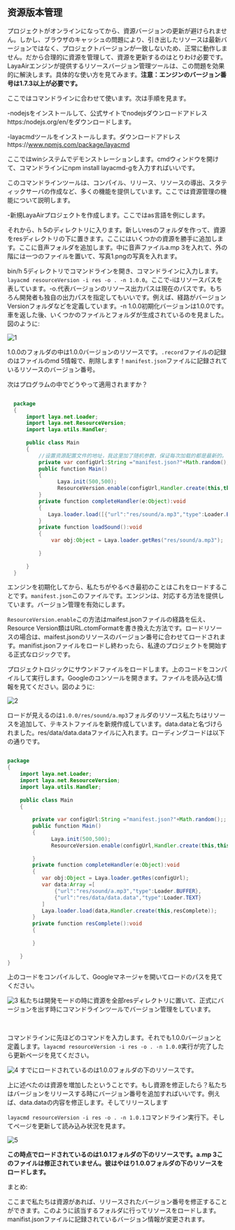## 资源版本管理

プロジェクトがオンラインになってから、資源バージョンの更新が避けられません。しかし、ブラウザのキャッシュの問題により、引き出したリソースは最新バージョンではなく、プロジェクトバージョンが一致しないため、正常に動作しません。だから合理的に資源を管理して、資源を更新するのはとりわけ必要です。LayaAirエンジンが提供するリソースバージョン管理ツールは、この問題を効果的に解決します。具体的な使い方を見てみます。**注意：エンジンのバージョン番号は1.7.3以上が必要です。**

ここではコマンドラインに合わせて使います。次は手順を見ます。

-nodejsをインストールして、公式サイトでnodejsダウンロードアドレスhttps:/nodejs.org/en/をダウンロードします。

-layacmdツールをインストールします。ダウンロードアドレスhttps://www.npmjs.com/package/layacmd

ここではwinシステムでデモンストレーションします。cmdウィンドウを開けて、コマンドラインにnpm install layacmd-gを入力すればいいです。

このコマンドラインツールは、コンパイル、リリース、リソースの導出、スタティックサーバの作成など、多くの機能を提供しています。ここでは資源管理の機能について説明します。

-新規LayaAirプロジェクトを作成します。ここではas言語を例にします。

それから、h 5のディレクトリに入ります。新しいresのフォルダを作って、資源をresディレクトリの下に置きます。ここにはいくつかの資源を勝手に追加します。ここに音声フォルダを追加します。中に音声ファイルa.mp 3を入れて、外の階には一つのファイルを置いて、写真1.pngの写真を入れます。

bin/h 5ディレクトリでコマンドラインを開き、コマンドラインに入力します。`layacmd resourceVersion -i res -o . -n 1.0.0`。ここで-iはリソースパスを表しています。-o.代表バージョンのリソース出力パスは現在のパスです。もちろん開発者も独自の出力パスを指定してもいいです。例えば、経路がバージョンVersionフォルダなどを定義しています。-n 1.0.0初期化バージョンは1.0.0です。車を返した後、いくつかのファイルとフォルダが生成されているのを見ました。図のように:



  ![1](img/1.png)

1.0.0のフォルダの中は1.0.0バージョンのリソースです。`.record`ファイルの記録のはファイルのmd 5情報で、削除します！`manifest.json`ファイルに記録されているリソースのバージョン番号。

次はプログラムの中でどうやって適用されますか？



  
```java

  package
  {
      import laya.net.Loader;
      import laya.net.ResourceVersion;
      import laya.utils.Handler;
      
      public class Main
      {
          //设置资源配置文件的地址，我这里加了随机参数，保证每次加载的都是最新的。
          private var configUrl:String ="manifest.json?"+Math.random();
          public function Main()
          {
                Laya.init(500,500);
                ResourceVersion.enable(configUrl,Handler.create(this,this.completeHandler));
          }
          private function completeHandler(e:Object):void
          {
             Laya.loader.load([{"url":"res/sound/a.mp3","type":Loader.BUFFER}],Handler.create(this,loadSound));
          }
          private function loadSound():void
          {
              var obj:Object = Laya.loader.getRes("res/sound/a.mp3");
              
          }
          
      }
  }
  ```


エンジンを初期化してから、私たちがやるべき最初のことはこれをロードすることです。`manifest.json`このファイルです。エンジンは、対応する方法を提供しています。バージョン管理を有効にします。

`ResourceVersion.enable`この方法はmaifest.jsonファイルの経路を伝え、Resource Version類はURL.ctomFormatを書き換えた方法です。ロードリソースの場合は、maifest.jsonのリソースのバージョン番号に合わせてロードされます。manifist.jsonファイルをロードし終わったら、私達のプロジェクトを開始する正式なロジックです。

プロジェクトロジックにサウンドファイルをロードします。上のコードをコンパイルして実行します。Googleのコンソールを開きます。ファイルを読み込む情報を見てください。図のように:

![2](img/2.png)

ロードが見えるのは`1.0.0/res/sound/a.mp3`フォルダのリソース私たちはリソースを追加して、テキストファイルを新規作成しています。data.dataと名づけられました。res/data/data.dataファイルに入れます。ローディングコードは以下の通りです。


```java

package
{
    import laya.net.Loader;
    import laya.net.ResourceVersion;
    import laya.utils.Handler;
    
    public class Main
    {
        
        private var configUrl:String ="manifest.json?"+Math.random();;
        public function Main()
        {
              Laya.init(500,500);
              ResourceVersion.enable(configUrl,Handler.create(this,this.completeHandler));
              
        }
        private function completeHandler(e:Object):void
        {
           var obj:Object = Laya.loader.getRes(configUrl);
           var data:Array =[
               {"url":"res/sound/a.mp3","type":Loader.BUFFER},
               {"url":"res/data/data.data","type":Loader.TEXT}
           ]
           Laya.loader.load(data,Handler.create(this,resComplete));
        }
        private function resComplete():void
        {
            
        }
        
    }
}
```




上のコードをコンパイルして、Googleマネージャを開いてロードのパスを見てください。

![3](img/3.png)
私たちは開発モードの時に資源を全部resディレクトリに置いて、正式にバージョンを出す時にコマンドラインツールでバージョン管理をしています。

​

コマンドラインに先ほどのコマンドを入力します。それでも1.0.0バージョンと定義します。`layacmd resourceVersion -i res -o . -n 1.0.0`実行が完了したら更新ページを見てください。

![4](img/4.png)
すでにロードされているのは1.0.0フォルダの下のリソースです。

上に述べたのは資源を増加したということです。もし資源を修正したら？私たちはバージョンをリリースする時にバージョン番号を追加すればいいです。例えば、data.dataの内容を修正します。そしてリリースします

`layacmd resourceVersion -i res -o . -n 1.0.1`コマンドライン実行下。そしてページを更新して読み込み状況を見ます。

![5](img/5.png)

​**この時点でロードされているのは1.0.1フォルダの下のリソースです。a.mp 3このファイルは修正されていません。彼はやはり1.0.0フォルダの下のリソースをロードします。**

まとめ:

ここまで私たちは資源があれば、リリースされたバージョン番号を修正することができます。このように該当するフォルダに行ってリソースをロードします。manifist.jsonファイルに記録されているバージョン情報が変更されます。